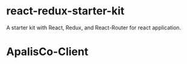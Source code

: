 # react-redux-starter-kit
 A starter kit with React, Redux, and React-Router for react application.
# ApalisCo-Client
